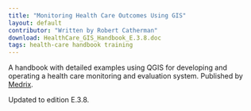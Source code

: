 ```yaml
---
title: "Monitoring Health Care Outcomes Using GIS"
layout: default
contributor: "Written by Robert Catherman"
download: HealthCare_GIS_Handbook_E.3.8.doc
tags: health-care handbook training
---
```


A handbook with detailed examples using QGIS for developing and
operating a health care monitoring and evaluation system. Published by [Medrix](http://www.medrix.org).

Updated to edition E.3.8.
